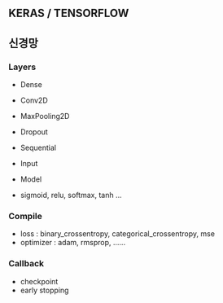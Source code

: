 ## KERAS / TENSORFLOW
## 신경망

### Layers
- Dense
- Conv2D
- MaxPooling2D
- Dropout
- Sequential
- Input
- Model

- sigmoid, relu, softmax, tanh ...

### Compile
- loss : binary_crossentropy, categorical_crossentropy, mse
- optimizer : adam, rmsprop, ......


### Callback
- checkpoint
- early stopping
